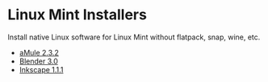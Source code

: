 # Linux Mint Installers
Install native Linux software for Linux Mint without flatpack, snap, wine, etc. 

* [aMule 2.3.2](amule/README.md)
* [Blender 3.0](../../blender/README.md)
* [Inkscape 1.1.1](../../inkscape/README.md)

